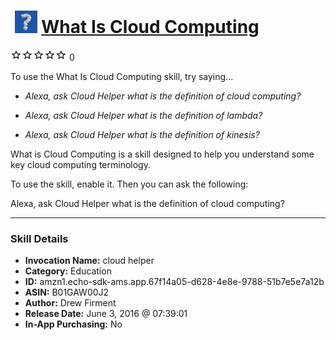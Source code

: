 # &nbsp;<img src="skill_icon" alt="What Is Cloud Computing icon" width="36"> [What Is Cloud Computing](http://alexa.amazon.com/#skills/amzn1.echo-sdk-ams.app.67f14a05-d628-4e8e-9788-51b7e5e7a12b)
![0 stars](../../images/ic_star_border_black_18dp_1x.png)![0 stars](../../images/ic_star_border_black_18dp_1x.png)![0 stars](../../images/ic_star_border_black_18dp_1x.png)![0 stars](../../images/ic_star_border_black_18dp_1x.png)![0 stars](../../images/ic_star_border_black_18dp_1x.png) 0

To use the What Is Cloud Computing skill, try saying...

* *Alexa, ask Cloud Helper what is the definition of cloud computing?*

* *Alexa, ask Cloud Helper what is the definition of lambda?*

* *Alexa, ask Cloud Helper what is the definition of kinesis?*

What is Cloud Computing is a skill designed to help you understand some key cloud computing terminology.  

To use the skill, enable it.  Then you can ask the following:

Alexa, ask Cloud Helper what is the definition of cloud computing?

***

### Skill Details

* **Invocation Name:** cloud helper
* **Category:** Education
* **ID:** amzn1.echo-sdk-ams.app.67f14a05-d628-4e8e-9788-51b7e5e7a12b
* **ASIN:** B01GAW00J2
* **Author:** Drew Firment
* **Release Date:** June 3, 2016 @ 07:39:01
* **In-App Purchasing:** No
